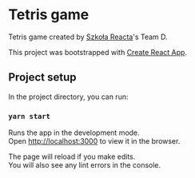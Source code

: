 # Tetris game

Tetris game created by [Szkoła Reacta](https://github.com/szkola-reacta)'s Team D.

This project was bootstrapped with [Create React App](https://github.com/facebook/create-react-app).

## Project setup

In the project directory, you can run:

### `yarn start`

Runs the app in the development mode.\
Open [http://localhost:3000](http://localhost:3000) to view it in the browser.

The page will reload if you make edits.\
You will also see any lint errors in the console.
